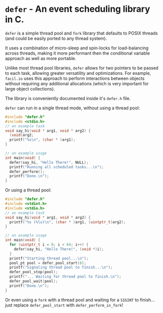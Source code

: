 # `defer` - An event scheduling library in C.

`defer` is a simple thread pool and `fork` library that defaults to POSIX threads (and could be easily ported to any thread system).

It uses a combination of micro-sleep and spin-locks for load-balancing across threads, making it more performant then the conditional variable approach as well as more portable.

Unlike most thread pool libraries, `defer` allows for two pointers to be passed to each task, allowing greater versatility and optimizations. For example, `facil.io` uses this approach to perform interactions between objects without requiring any additional allocations (which is very important for large object collections).

The library is conveniently documented inside it's `defer.h` file.

`defer` can run in a single thread mode, without using a thread pool:

```c
#include "defer.h"
#include <stdio.h>
// an example task
void say_hi(void * arg1, void * arg2) {
  (void)arg2;
  printf("%s\n", (char * )arg1);
}

// an example usage
int main(void) {
  defer(say_hi, "Hello There!", NULL);
  printf("Running all scheduled tasks...\n");
  defer_perform();
  printf("Done.\n");
}
```

Or using a thread pool:

```c
#include "defer.h"
#include <stdint.h>
#include <stdio.h>
// an example task
void say_hi(void * arg1, void * arg2) {
  printf("%s (%lu)\n", (char * )arg1, (uintptr_t)arg2);
}

// an example usage
int main(void) {
  for (uintptr_t i = 0; i < 64; i++) {
    defer(say_hi, "Hello There!", (void *)i);
  }
  printf("Starting thread pool...\n");
  pool_pt pool = defer_pool_start(8);
  printf("Signaling thread pool to finish...\n");
  defer_pool_stop(pool);
  printf("... Waiting for thread pool to finish.\n");
  defer_pool_wait(pool);
  printf("Done.\n");
}
```

Or even using a `fork` with a thread pool and waiting for a `SIGINT` to finish... just replace `defer_pool_start` with `defer_perform_in_fork`!
